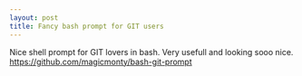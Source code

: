 ```yaml
---
layout: post
title: Fancy bash prompt for GIT users
---
```


Nice shell prompt for GIT lovers in bash. Very usefull and looking sooo nice.
https://github.com/magicmonty/bash-git-prompt

